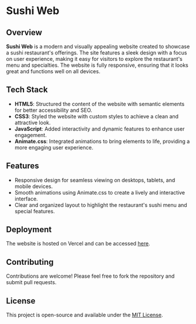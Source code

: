 # Sushi Web

## Overview
**Sushi Web** is a modern and visually appealing website created to showcase a sushi restaurant's offerings. The site features a sleek design with a focus on user experience, making it easy for visitors to explore the restaurant's menu and specialties. The website is fully responsive, ensuring that it looks great and functions well on all devices.

## Tech Stack
- **HTML5**: Structured the content of the website with semantic elements for better accessibility and SEO.
- **CSS3**: Styled the website with custom styles to achieve a clean and attractive look.
- **JavaScript**: Added interactivity and dynamic features to enhance user engagement.
- **Animate.css**: Integrated animations to bring elements to life, providing a more engaging user experience.

## Features
- Responsive design for seamless viewing on desktops, tablets, and mobile devices.
- Smooth animations using Animate.css to create a lively and interactive interface.
- Clear and organized layout to highlight the restaurant's sushi menu and special features.

## Deployment
The website is hosted on Vercel and can be accessed [here](https://sushi-web-olive.vercel.app/).

## Contributing
Contributions are welcome! Please feel free to fork the repository and submit pull requests.

## License
This project is open-source and available under the [MIT License](LICENSE).
